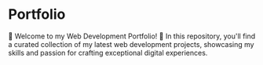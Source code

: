 # Portfolio
🚀 Welcome to my Web Development Portfolio! 🌟  In this repository, you'll find a curated collection of my latest web development projects, showcasing my skills and passion for crafting exceptional digital experiences.  
